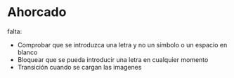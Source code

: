 # Ahorcado

falta:

- Comprobar que se introduzca una letra y no un símbolo o un espacio en blanco
- Bloquear que se pueda introducir una letra en cualquier momento
- Transición cuando se cargan las imagenes
